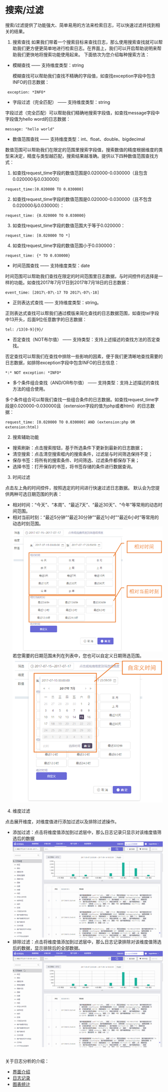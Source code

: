 # 搜索/过滤

搜索/过滤提供了功能强大、简单易用的方法来检索日志，可以快速过滤并找到相关的结果。

1.	搜索查找
如果我们带着一个搜索目标来查找日志，那么使用搜索查找就可以帮助我们更方便更简单地进行检索日志。在界面上，我们可以开启帮助说明来帮助我们更快地将搜索功能使用起来。
	下面依次为您介绍每种搜索方法：
* 模糊查找 —— 支持维度类型：string

    模糊查找可以帮助我们查找不精确的字段值，如查找exception字段中包含INFO的日志数据：
```shell
 exception: *INFO* 
```
* 字段过滤（完全匹配） —— 支持维度类型：string

字段过滤（完全匹配）可以帮助我们精确地搜索字段值，如查找message字段中字段值为hello word的日志数据：
```shell
message: "hello world"
```

* 数值范围查找 —— 支持维度类型：int、float、double、bigdecimal

数值范围可以帮助我们在限定的范围里搜索字段值，搜索数值的精度根据维度的类型来决定，精度与类型越匹配，搜索结果越准确。提供以下四种数值范围查找方式：
1. 如查找request_time字段的数值范围是0.020000-0.030000（且包含0.020000与0.030000）
```shell
request_time:[0.020000 TO 0.030000]
```

2. 如查找request_time字段的数值范围是0.020000-0.030000（且不包含0.020000与0.030000）：
```shell
request_time: {0.020000 TO 0.030000}
```
3. 如查找request_time字段的数值范围大于等于0.020000：
```shell
request_time: [0.020000 TO *]
```
4. 如查找request_time字段的数值范围小于0.030000：
```shell
request_time: {* TO 0.030000}
```
* 时间范围查找 —— 支持维度类型：date

时间范围可以帮助我们查找在限定的时间范围里日志数据，与时间控件的选择是一样的功能。如查找2017年7月17日到2017年7月18日的日志数据：
```shell
event_time: [2017\-07\-17 TO 2017\-07\-18]
```
* 正则表达式查找 —— 支持维度类型：string。

正则表达式查找可以帮我们通过模版来简化查找的日志数据范围，如查找tel字段中13开头，后面9位任意数字的日志数据：
```shell
tel: /13[0-9]{9}/
```
* 否定查找（NOT布尔值） —— 支持类型：支持上述描述的查找方法的否定查找。

否定查找可以帮我们在查找中排除一些影响的因素，便于我们更清晰地查找需要的日志数据，如排除exception字段中包含INFO的日志信息：
```shell
*:* NOT exception: *INFO*
```
* 多个条件组合查找（AND/OR布尔值） —— 支持类型：支持上述描述的查找方法的组合使用。

多个条件组合可以帮我们查找一些组合条件的日志数据。如查找request_time字段是0.020000-0.030000且（extension字段的值为php或者html）的日志数据：
```shell
request_time: [0.020000 TO 0.030000] AND (extension:php OR extension:html)
```

2.	搜索辅助功能
* 搜索刷新：点击搜索按钮，基于所选条件下更新到最新的日志数据；
* 清空搜索：点击清空搜索框内的搜索条件，过滤层与时间筛选保持不变；
* 保存书签：将所有的搜索条件、时间筛选、过滤条件都保存下来；
* 选择书签：打开保存的书签，将书签存储的条件进行数据查询。

3.	时间过滤

点击左上角的时间控件，按照选定的时间进行快速过滤日志数据。
默认会为您提供两种可选日期范围的列表：
* 相对时间：“今天”、“本周”、“最近7天”、“最近30天”、“今年”等常用的动态时间范围。
* 相对当前时刻：“最近5分钟”“最近30分钟”“最近1小时”“最近6小时”等常用的动态时刻范围。
   ![](/assets/log/log-2.png)
若您需要的日期范围未列在列表中，您也可以自定义日期筛选范围。
    ![](/assets/log/log-3.png)

4.	维度过滤

点击展开维度，对维度值进行添加过滤以及排除过滤操作。
* 添加过滤：点击将维度值添加到过滤层中，那么日志记录只显示对该维度值筛选后的数据
  ![](/assets/log/log-4.gif)
* 排除过滤：点击将维度值添加到过滤层中，那么日志记录排除对该维度值筛选后的数据，显示排除后的全部数据。
  ![](/assets/log/log-5.gif)
 


关于日志分析的介绍：
* [界面介绍](log-index.md#intro)
* [日志记录](log.md)
* [图表统计](log.md#graphic)
